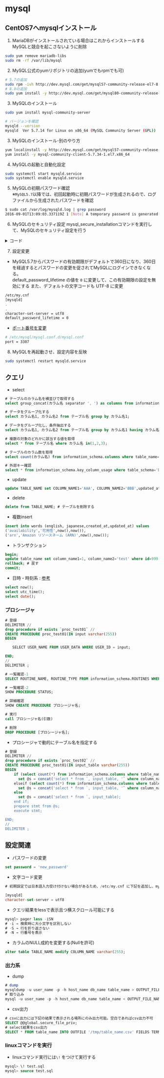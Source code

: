 # mysql

## CentOS7へmysqlインストール

1. MariaDBがインストールされている場合はこれからインストールするMySQLと競合を起こさないように削除

```sh
sudo yum remove mariadb-libs
sudo rm -rf /var/lib/mysql
```

2. MySQL公式のyumリポジトリの追加(yumでもrpmでも可)

```sh
# 5.7の追加
sudo rpm -ivh http://dev.mysql.com/get/mysql57-community-release-el7-8.noarch.rpm
# 8.0の追加
sudo yum install -y http://dev.mysql.com/get/mysql80-community-release-el7-1.noarch.rpm
```

3. MySQLのインストール

```sh
sudo yum install mysql-community-server

# バージョンを確認
mysqld --version
mysqld  Ver 5.7.14 for Linux on x86_64 (MySQL Community Server (GPL))
```

3. MySQLのインストール-別のやり方

```sh
yum localinstall -y http://dev.mysql.com/get/mysql57-community-release-el7-7.noarch.rpm
yum install -y mysql-community-client-5.7.34-1.el7.x86_64
```

4. MySQLの起動と自動化設定

```sh
sudo systemctl start mysqld.service
sudo systemctl enable mysqld.service
```

5. MySQLの初期パスワード確認  
※`MySQL5.7`以降では、初回起動時に初期パスワードが生成されるので、ログファイルから生成されたパスワードを確認

```sh
$ sudo cat /var/log/mysqld.log | grep password
2016-09-01T13:09:03.337119Z 1 [Note] A temporary password is generated for root@localhost: xxxx!XXX;XXXX
```

6. MySQLのセキュリティ設定
mysql_secure_installationコマンドを実行して、MySQLのセキュリティ設定を行う

<details>
  <summary>コード</summary>
    <code>
$ mysql_secure_installation

Securing the MySQL server deployment.

Enter password for user root: # ログファイルから取得した初期パスワードを入力します

The existing password for the user account root has expired. Please set a new password.

New password: # root ユーザの新規パスワードを入力します

Re-enter new password: # 確認用にもう一度入力します
The 'validate_password' plugin is installed on the server.
The subsequent steps will run with the existing configuration
of the plugin.
Using existing password for root.

Estimated strength of the password: 100
Change the password for root ? ((Press y|Y for Yes, any other key for No) : y

By default, a MySQL installation has an anonymous user,
allowing anyone to log into MySQL without having to have
a user account created for them. This is intended only for
testing, and to make the installation go a bit smoother.
You should remove them before moving into a production
environment.

Remove anonymous users? (Press y|Y for Yes, any other key for No) : y # 匿名ユーザーアカウントを削除
Success.


Normally, root should only be allowed to connect from
'localhost'. This ensures that someone cannot guess at
the root password from the network.

Disallow root login remotely? (Press y|Y for Yes, any other key for No) : y # ローカルホスト以外からアクセス可能な root アカウントを削除
Success.

By default, MySQL comes with a database named 'test' that
anyone can access. This is also intended only for testing,
and should be removed before moving into a production
environment.


Remove test database and access to it? (Press y|Y for Yes, any other key for No) : y # test データベースの削除
 - Dropping test database...
Success.

 - Removing privileges on test database...
Success.

Reloading the privilege tables will ensure that all changes
made so far will take effect immediately.

Reload privilege tables now? (Press y|Y for Yes, any other key for No) : y
Success.

All done!
</code>
</details>

7. 設定変更
* MySQL5.7からパスワードの有効期限がデフォルトで360日になり、360日を経過するとパスワードの変更を促されてMySQLにログインできなくなる。  
default_password_lifetime の値を `0` に変更して、この有効期限の設定を無効にする
また、デフォルトの文字コードも UTF-8 に変更

```sh
/etc/my.cnf
[mysqld]
.
.
character-set-server = utf8
default_password_lifetime = 0
```

- [ポート番号を変更](https://oreno-it3.info/archives/440)

```sh
# /etc/mysql/mysql.conf.d/mysql.conf
port = 3307
```

8. MySQLを再起動させ、設定内容を反映

```sh
sudo systemctl restart mysqld.service
```

## クエリ

- select

```sql
# テーブルのカラム名を横並びで取得する
select group_concat(カラム名 separator ', ') as columns from information_schema.columns where table_schema = 'DB名' and table_name = 'テーブル名' order by ordinal_position asc;

# データをグループ化する
select カラム名1, カラム名2 from テーブル名 group by カラム名1;

# データをグループ化し、条件抽出する
select カラム名1, カラム名2 from テーブル名 group by カラム名1 having カラム名>1;

# 複数の対象のどれかに該当する値を取得
select * from テーブル名 where カラム名 in(1,2,3);

# テーブルのカラム数を取得
select count(カラム名) from information_schema.columns where table_name='テーブル名' and table_schema='DB名';

# 外部キー確認
select * from information_schema.key_column_usage where table_schema='DB名' and table_name='テーブル名';

```

- update

```sql
update TABLE_NAME set COLUMN_NAME1='AAA', COLUMN_NAME2='BBB',updated_at=now() where id=999;
```

- delete

```sql
delete from TABLE_NAME; # テーブルを削除する
```

- 複数insert

```sql
insert into words (english, japanese,created_at,updated_at) values 
('availability','可用性',now(),now()),
('arn','Amazon リソースネーム (ARN)',now(),now());
```

- トランザクション

```sql
begin;
update table_name set column_name1=1, column_name2='test' where id=999;
rollback; # 戻す
commit;
```

- 日時・時刻系 : [参考](https://www.wakuwakubank.com/posts/335-mysql-sql-function-date/)

```sql
select now();
select utc_time();
select date();
```

### プロシージャ

```sql
# 登録
DELIMITER //
drop procedure if exists `proc_test01` //
CREATE PROCEDURE proc_test01(IN input varchar(255))
BEGIN

　　SELECT USER_NAME FROM USER_DATA WHERE USER_ID = input;

END;
//
DELIMITER ;

# 一覧確認-1
SELECT ROUTINE_NAME, ROUTINE_TYPE FROM information_schema.ROUTINES WHERE ROUTINE_TYPE = 'PROCEDURE';

# 一覧確認-2
SHOW PROCEDURE STATUS;

# 詳細確認
SHOW CREATE PROCEDURE プロシージャ名;

# 実行
call プロシージャ名(引数)

# 削除
DROP PROCEDURE [プロシージャ名];
```

- プロシージャで動的にテーブル名を指定する

```sql
# 登録
DELIMITER //
drop procedure if exists `proc_test02` //
CREATE PROCEDURE proc_test01(IN input_table varchar(255))
BEGIN
    if (select count(*) from information_schema.columns where table_name=input_table and table_schema='db_name' and column_name='column_name1') > 0 then
      set @s = concat('select * from `, input_table, '` where column_name='999');
    elseif (select count(*) from information_schema.columns where table_name=input_table and table_schema='db_name' and column_name='column_name2') > 0 then
      set @s = concat('select * from `, input_table, '` where column_name='888');
    else 
      set @s = concat('select * from `, input_table);
    end if;
    prepare stmt from @s;
    execute stmt;

END;
//
DELIMITER ;
```

## 設定関連

- パスワードの変更

```sql
set password = 'new_password'
```

- 文字コード変更

```sql
# 初期設定では日本語入力受け付けない場合があるため、/etc/my.cnf に下記を追加し、mysqlを再起動

[mysqld]
character-set-server = utf8
```

- クエリ結果をlessで表示且つ横スクロール可能にする

```sql
mysql> pager less -iSN
# -i → 検索時に大小文字を区別しない
# -S → 行を折り返さない
# -N → 行番号を表示
```

- カラムのNULL成約を変更する(Nullを許可)

```sql
alter table TABLE_NAME modify COLUMN_NAME varchar(255);
```

### 出力系

- dump

```sql
# dump
mysqldump -u user_name -p -h host_name db_name table_name > OUTPUT_FILE_NAME
# 取り込み
mysql -u user_name -p -h host_name db_name table_name < OUTPUT_FILE_NAME
```

- csv出力

```sql
# csvに出力には下記の結果で表示される場所にのみ出力可能。空白であればcsv出力不可
SELECT @@global.secure_file_priv;
# select結果をcsv出力
SELECT * FROM table_name INTO OUTFILE '/tmp/table_name.csv' FIELDS TERMINATED BY ',' OPTIONALLY ENCLOSED BY '"';
```

### linuxコマンドを実行

- linuxコマンド実行には`\!` をつけて実行する

```sql
mysql> \! test.sql
mysql> source test.sql
```
